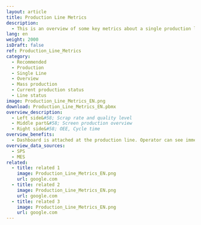 ```yaml
---
layout: article
title: Production Line Metrics
description: 
  - This is an overview of some key metrics about a single production lane. Including a OEE value. Replace the variables and the timer script to make it your own.
lang: en
weight: 2000
isDraft: false
ref: Production_Line_Metrics
category:
  - Recommended
  - Production
  - Single Line
  - Overview
  - Mass production
  - Current production status
  - Line status
image: Production_Line_Metrics_EN.png
download: Production_Line_Metrics_EN.pbmx
overview_description:
  - Left side&#58; Scrap rate and quality level
  - Middle part&#58; Screen production overview​
  - Right side&#58; OEE, Cycle time
overview_benefits:
  - Dashboard is attached at the production line. Operator can see immediately, if quality, time, etc. is alright. The result is optimized response times.
overview_data_sources:
  - SPS
  - MES
related:
  - title: related 1
    image: Production_Line_Metrics_EN.png
    url: google.com
  - title: related 2
    image: Production_Line_Metrics_EN.png
    url: google.com
  - title: related 3
    image: Production_Line_Metrics_EN.png
    url: google.com
---
```

